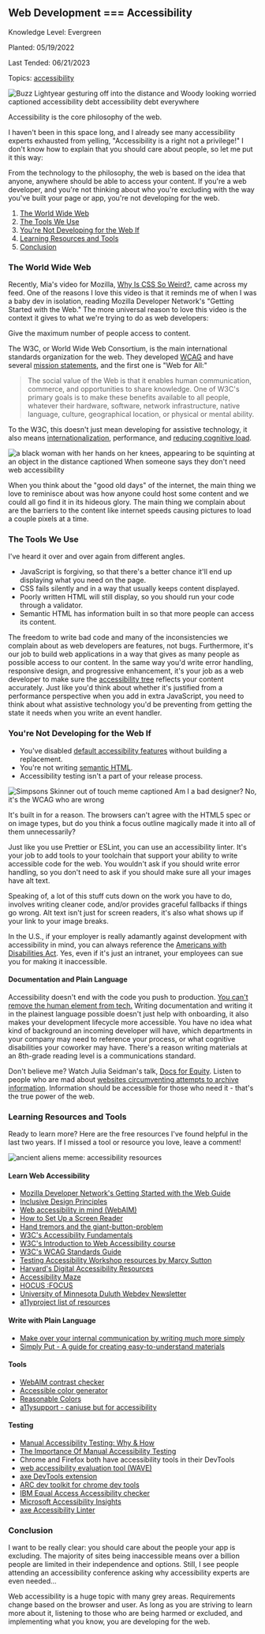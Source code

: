 ## Web Development === Accessibility

Knowledge Level: Evergreen

Planted: 05/19/2022

Last Tended: 06/21/2023

Topics: [accessibility](/topic.html?topic=accessibility)

![Buzz Lightyear gesturing off into the distance and Woody looking worried captioned accessibility debt accessibility debt everywhere](https://images.abbeyperini.com/===/debt.jpeg)

Accessibility is the core philosophy of the web.

I haven't been in this space long, and I already see many accessibility experts exhausted from yelling, "Accessibility is a right not a privilege!" I don't know how to explain that you should care about people, so let me put it this way:

From the technology to the philosophy, the web is based on the idea that anyone, anywhere should be able to access your content. If you're a web developer, and you're not thinking about who you're excluding with the way you've built your page or app, you're not developing for the web.

1. [The World Wide Web](#the-world-wide-web)
2. [The Tools We Use](#the-tools-we-use)
3. [You're Not Developing for the Web If](#youre-not-developing-for-the-web-if)
4. [Learning Resources and Tools](#learning-resources-and-tools)
5. [Conclusion](#conclusion)

### The World Wide Web

Recently, Mia's video for Mozilla, [Why Is CSS So Weird?](https://www.youtube.com/watch?v=aHUtMbJw8iA&ab_channel=MozillaDeveloper), came across my feed. One of the reasons I love this video is that it reminds me of when I was a baby dev in isolation, reading Mozilla Developer Network's "Getting Started with the Web." The more universal reason to love this video is the context it gives to what we're trying to do as web developers:

Give the maximum number of people access to content.

The W3C, or World Wide Web Consortium, is the main international standards organization for the web. They developed [WCAG](https://www.w3.org/WAI/standards-guidelines/wcag/) and have several [mission statements](https://www.w3.org/Consortium/mission), and the first one is "Web for All:"

> The social value of the Web is that it enables human communication, commerce, and opportunities to share knowledge. One of W3C's primary goals is to make these benefits available to all people, whatever their hardware, software, network infrastructure, native language, culture, geographical location, or physical or mental ability.

To the W3C, this doesn't just mean developing for assistive technology, it also means [internationalization](https://www.w3.org/International/), performance, and [reducing cognitive load](https://www.smashingmagazine.com/2016/09/reducing-cognitive-overload-for-a-better-user-experience).

![a black woman with her hands on her knees, appearing to be squinting at an object in the distance captioned When someone says they don't need web accessibility](https://images.abbeyperini.com/===/need.jpeg)

When you think about the "good old days" of the internet, the main thing we love to reminisce about was how anyone could host some content and we could all go find it in its hideous glory. The main thing we complain about are the barriers to the content like internet speeds causing pictures to load a couple pixels at a time.

### The Tools We Use

I've heard it over and over again from different angles.

- JavaScript is forgiving, so that there's a better chance it'll end up displaying what you need on the page.
- CSS fails silently and in a way that usually keeps content displayed.
- Poorly written HTML will still display, so you should run your code through a validator.
- Semantic HTML has information built in so that more people can access its content.

The freedom to write bad code and many of the inconsistencies we complain about as web developers are features, not bugs. Furthermore, it's our job to build web applications in a way that gives as many people as possible access to our content. In the same way you'd write error handling, responsive design, and progressive enhancement, it's your job as a web developer to make sure the [accessibility tree](https://developer.chrome.com/blog/full-accessibility-tree/) reflects your content accurately. Just like you'd think about whether it's justified from a performance perspective when you add in extra JavaScript, you need to think about what assistive technology you'd be preventing from getting the state it needs when you write an event handler.

### You're Not Developing for the Web If

- You've disabled [default accessibility features](https://dev.to/colabottles/stop-removing-focus-2o7b) without building a replacement.
- You're not writing [semantic HTML](/blog.html?blog=HTML).
- Accessibility testing isn't a part of your release process.

![Simpsons Skinner out of touch meme captioned Am I a bad designer? No, it's the WCAG who are wrong](https://images.abbeyperini.com/===/designer.jpeg)

It's built in for a reason. The browsers can't agree with the HTML5 spec or on image types, but do you think a focus outline magically made it into all of them unnecessarily?

Just like you use Prettier or ESLint, you can use an accessibility linter. It's your job to add tools to your toolchain that support your ability to write accessible code for the web. You wouldn't ask if you should write error handling, so you don't need to ask if you should make sure all your images have alt text.

Speaking of, a lot of this stuff cuts down on the work you have to do, involves writing cleaner code, and/or provides graceful fallbacks if things go wrong. Alt text isn't just for screen readers, it's also what shows up if your link to your image breaks.

In the U.S., if your employer is really adamantly against development with accessibility in mind, you can always reference the [Americans with Disabilities Act](https://www.ada.gov/). Yes, even if it's just an intranet, your employees can sue you for making it inaccessible.

#### Documentation and Plain Language

Accessibility doesn't end with the code you push to production. [You can't remove the human element from tech.](/blog.html?blog=1-year#:~:text=There%20is%20no%20way%20to%20remove%20the%20human%20element%20from%20tech.) Writing documentation and writing it in the plainest language possible doesn't just help with onboarding, it also makes your development lifecycle more accessible. You have no idea what kind of background an incoming developer will have, which departments in your company may need to reference your process, or what cognitive disabilities your coworker may have. There's a reason writing materials at an 8th-grade reading level is a communications standard.

Don't believe me? Watch Julia Seidman's talk, [Docs for Equity](https://community.codenewbie.org/juliaseid/on-demand-talk-docs-for-equity-teaching-our-way-out-of-impostor-syndrome-5gf2). Listen to people who are mad about [websites circumventing attempts to archive information](https://twitter.com/Seglegs/status/1333191516517351424?t=Ss_p64OzJQrSzp6gFoHsLQ&s=19). Information should be accessible for those who need it - that's the true power of the web.

### Learning Resources and Tools

Ready to learn more? Here are the free resources I've found helpful in the last two years. If I missed a tool or resource you love, leave a comment!

![ancient aliens meme: accessibility resources](https://images.abbeyperini.com/===/resources.jpeg)

#### Learn Web Accessibility

- [Mozilla Developer Network's Getting Started with the Web Guide](https://developer.mozilla.org/en-US/docs/Learn/Accessibility)
- [Inclusive Design Principles](inclusivedesignprinciples.org/)
- [Web accessibility in mind (WebAIM)](webaim.org/articles/)
- [How to Set Up a Screen Reader](https://www.codecademy.com/article/how-to-setup-screen-reader)
- [Hand tremors and the giant-button-problem](https://axesslab.com/hand-tremors/)
- [W3C's Accessibility Fundamentals](https://www.w3.org/WAI/fundamentals/accessibility-intro/)
- [W3C's Introduction to Web Accessibility course](https://www.edx.org/course/web-accessibility-introduction)
- [W3C's WCAG Standards Guide](https://www.w3.org/WAI/standards-guidelines/wcag/glance/)
- [Testing Accessibility Workshop resources by Marcy Sutton](https://workshop-resources.testingaccessibility.com/)
- [Harvard's Digital Accessibility Resources](https://accessibility.huit.harvard.edu/resources)
- [Accessibility Maze](https://de.ryerson.ca/wa/maze.html)
- [HOCUS :FOCUS](focus.hteumeuleu.com/)
- [University of Minnesota Duluth Webdev Newsletter](https://www.d.umn.edu/itss/training/online/webdesign/webdev_listserv.html)
- [a11yproject list of resources](https://www.a11yproject.com/resources/)

#### Write with Plain Language

- [Make over your internal communication by writing much more simply](https://www.davisandco.com/blog/how-hard-it-write-simply)
- [Simply Put - A guide for creating easy-to-understand materials](https://www.cdc.gov/healthliteracy/pdf/simply_put.pdf)

#### Tools

- [WebAIM contrast checker](https://webaim.org/resources/contrastchecker/)
- [Accessible color generator](https://learnui.design/tools/accessible-color-generator.html)
- [Reasonable Colors](https://reasonable.work/colors/)
- [a11ysupport - caniuse but for accessibility](https://a11ysupport.io/)

#### Testing

- [Manual Accessibility Testing: Why & How](https://www.mediacurrent.com/blog/manual-accessibility-testing-why-how)
- [The Importance Of Manual Accessibility Testing](https://www.smashingmagazine.com/2018/09/importance-manual-accessibility-testing/)
- Chrome and Firefox both have accessibility tools in their DevTools
- [web accessibility evaluation tool (WAVE)](https://wave.webaim.org/)
- [axe DevTools extension](https://chrome.google.com/webstore/detail/axe-devtools-web-accessib/lhdoppojpmngadmnindnejefpokejbdd?hl=en-US)
- [ARC dev toolkit for chrome dev tools](https://chrome.google.com/webstore/detail/arc-toolkit/chdkkkccnlfncngelccgbgfmjebmkmce)
- [IBM Equal Access Accessibility checker](https://chrome.google.com/webstore/detail/ibm-equal-access-accessib/lkcagbfjnkomcinoddgooolagloogehp?hl=en-US)
- [Microsoft Accessibility Insights](https://chrome.google.com/webstore/detail/accessibility-insights-fo/pbjjkligggfmakdaogkfomddhfmpjeni)
- [axe Accessibility Linter](https://marketplace.visualstudio.com/items?itemName=deque-systems.vscode-axe-linter)

### Conclusion

I want to be really clear: you should care about the people your app is excluding. The majority of sites being inaccessible means over a billion people are limited in their independence and options. Still, I see people attending an accessibility conference asking why accessibility experts are even needed...

Web accessibility is a huge topic with many grey areas. Requirements change based on the browser and user. As long as you are striving to learn more about it, listening to those who are being harmed or excluded, and implementing what you know, you are developing for the web.
